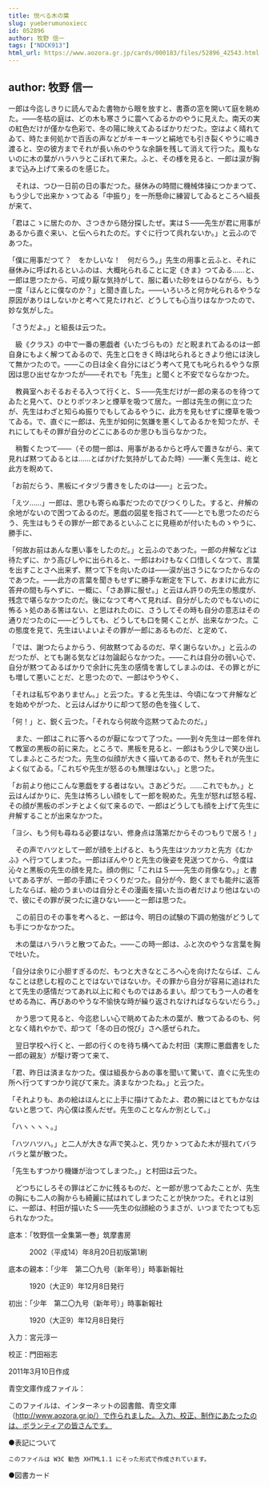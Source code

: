 ```yaml
---
title: 悦べる木の葉
slug: yueberumunoxiecc
id: 052896
author: 牧野 信一
tags: ["NDCK913"]
html_url: https://www.aozora.gr.jp/cards/000183/files/52896_42543.html
---
```


## author: 牧野 信一

一郎は今迄しきりに読んでゐた書物から眼を放すと、書斎の窓を開いて庭を眺めた。――冬枯の庭は、どの木も寒さうに震へてゐるかのやうに見えた。南天の実の紅色だけが僅かな色彩で、冬の陽に映えてゐるばかりだつた。空はよく晴れてゐて、時たま何処かで百舌の声などがキーキーツと絹地でも引き裂くやうに鳴き渡ると、空の彼方までそれが長い糸のやうな余韻を残して消えて行つた。風もないのに木の葉がハラハラとこぼれて来た。ふと、その様を見ると、一郎は涙が胸まで込み上げて来るのを感じた。

　それは、つひ一日前の日の事だつた。昼休みの時間に機械体操につかまつて、もう少しで出来かゝつてゐる「中振り」を一所懸命に練習してゐるところへ組長が来て、

「君はこゝに居たのか、さつきから随分探したぜ。実はＳ――先生が君に用事があるから直ぐ来い、と伝へられたのだ。すぐに行つて呉れないか。」と云ふのであつた。

「僕に用事だつて？　をかしいな！　何だらう。」先生の用事と云ふと、それに昼休みに呼ばれるといふのは、大概叱られることに定《きま》つてゐる……と、一郎は思つたから、可成り厭な気持がして、服に着いた砂をはらひながら、もう一度「ほんとに僕なのか？」と聞き直した。――いろいろと何か叱られるやうな原因がありはしないかと考へて見たけれど、どうしても心当りはなかつたので、妙な気がした。

「さうだよ。」と組長は云つた。

　級《クラス》の中で一番の悪戯者《いたづらもの》だと睨まれてゐるのは一郎自身にもよく解つてゐるので、先生と口をきく時は叱られるときより他には決して無かつたので。――この日は全く自分にはどう考へて見ても叱られるやうな原因は思ひ出せなかつたが――それでも「先生」と聞くと不安でならなかつた。

　教員室へおそるおそる入つて行くと、Ｓ――先生だけが一郎の来るのを待つてゐたと見へて、ひとりポツネンと煙草を吸つて居た。一郎は先生の側に立つたが、先生はわざと知らぬ振りでもしてゐるやうに、此方を見もせずに煙草を吸つてゐる。で、直ぐに一郎は、先生が如何に気嫌を悪くしてゐるかを知つたが、それにしてもその罪が自分のどこにあるのか思ひも当らなかつた。

　稍暫くたつて――（その間一郎は、用事があるからと呼んで置きながら、来て見れば黙つてゐるとは……とばかげた気持がしてゐた時）――漸く先生は、屹と此方を睨めて、

「お前だらう、黒板にイタヅラ書きをしたのは――」と云つた。

「えツ……」一郎は、思ひも寄らぬ事だつたのでびつくりした。すると、弁解の余地がないので困つてゐるのだ。悪戯の図星を指されて――とでも思つたのだらう、先生はもうその罪が一郎であるといふことに見極めが付いたものゝやうに、勝手に、

「何故お前はあんな悪い事をしたのだ。」と云ふのであつた。一郎の弁解などは待たずに、かう高びしやに出られると、一郎はわけもなく口惜しくなつて、言葉を出すことさへ出来ず、黙つて下を向いたのは――涙が出さうになつたからなのであつた。――此方の言葉を聞きもせずに勝手な断定を下して、おまけに此方に答弁の間も与へずに、一概に、「さあ罪に服せ。」と云はん許りの先生の態度が、残念で堪らなかつたのだ。後になつて考へて見れば、自分がしたのでもないのに怖るゝ処のある筈はない、と思はれたのに、さうしてその時も自分の意志はその通りだつたのに――どうしても、どうしても口を開くことが、出来なかつた。この態度を見て、先生はいよいよその罪が一郎にあるものだ、と定めて、

「では、謝つたらよからう、何故黙つてゐるのだ、早く謝らないか。」と云ふのだつたが、とても謝る気などは勿論起らなかつた。――これは自分の弱い心で、自分が黙つてゐるばかりで余計に先生の感情を害してしまふのは、その罪とがにも増して悪いことだ、と思つたので、一郎はやうやく、

「それは私ぢやありません。」と云つた。すると先生は、今頃になつて弁解などを始めやがつた、と云はんばかりに却つて怒の色を強くして、

「何！」と、鋭く云つた。「それなら何故今迄黙つてゐたのだ。」

　また、一郎はこれに答へるのが厭になつて了つた。――到々先生は一郎を伴れて教室の黒板の前に来た。ところで、黒板を見ると、一郎はもう少しで笑ひ出してしまふところだつた。先生の似顔が大きく描いてあるので、然もそれが先生によく似てゐる。「これぢや先生が怒るのも無理はない。」と思つた。

「お前より他にこんな悪戯をする者はない。さあどうだ。……これでもか。」と云はんばかりに、先生は怖ろしい顔をして一郎を睨めた。先生が怒れば怒る程、その顔が黒板のポンチとよく似て来るので、一郎はどうしても顔を上げて先生に弁解することが出来なかつた。

「ヨシ、もう何も尋ねる必要はない、修身点は落第だからそのつもりで居ろ！」

　その声でハツとして一郎が顔を上げると、もう先生はツカツカと先方《むかふ》へ行つてしまつた。一郎はぼんやりと先生の後姿を見送つてから、今度は沁々と黒板の先生の顔を見た。顔の側に「これはＳ――先生の肖像なり。」と書いてある字が、一郎の手蹟にそつくりだつた。自分が今、飽くまでも能弁に返答したならば、絵のうまいのは自分とその漫画を描いた当の者だけより他はないので、彼にその罪が戻つたに違ひない――と一郎は思つた。

　この前日のその事を考へると、一郎は今、明日の試験の下調の勉強がどうしても手につかなかつた。

　木の葉はハラハラと散つてゐた。――この時一郎は、ふと次のやうな言葉を胸で吐いた。

「自分は余りに小胆すぎるのだ、もつと大きなところへ心を向けたならば、こんなことは悲しむ程のことではないではないか。その罪から自分が容易に追はれたとて先生の感情だつてあれ以上に和ぐものではあるまい。却つてもう一人の者をせめる為に、再びあのやうな不愉快な時が繰り返されなければならないだらう。」

　かう思つて見ると、今迄悲しい心で眺めてゐた木の葉が、散つてゐるのも、何となく晴れやかで、却つて「冬の日の悦び」さへ感ぜられた。

　翌日学校へ行くと、一郎の行くのを待ち構へてゐた村田（実際に悪戯書をした一郎の親友）が駆け寄つて来て、

「君、昨日は済まなかつた。僕は組長からあの事を聞いて驚いて、直ぐに先生の所へ行つてすつかり詫びて来た。済まなかつたね。」と云つた。

「それよりも、あの絵はほんとに上手に描けてゐたよ、君の腕にはとてもかなはないと思つて、内心僕は羨んだぜ。先生のことなんか別として。」

「ハヽヽヽヽ。」

「ハツハツハ。」と二人が大きな声で笑ふと、凭りかゝつてゐた木が揺れてバラバラと葉が散つた。

「先生もすつかり機嫌が治つてしまつた。」と村田は云つた。

　どつちにしろその罪はどこかに残るものだ、と一郎が思つてゐたことが、先生の胸にも二人の胸からも綺麗に拭はれてしまつたことが快かつた。それとは別に、一郎は、村田が描いたＳ――先生の似顔絵のうまさが、いつまでたつても忘られなかつた。













底本：「牧野信一全集第一巻」筑摩書房

　　　2002（平成14）年8月20日初版第1刷

底本の親本：「少年　第二〇九号（新年号）」時事新報社

　　　1920（大正9）年12月8日発行

初出：「少年　第二〇九号（新年号）」時事新報社

　　　1920（大正9）年12月8日発行

入力：宮元淳一

校正：門田裕志

2011年3月10日作成

青空文庫作成ファイル：

このファイルは、インターネットの図書館、青空文庫（http://www.aozora.gr.jp/）で作られました。入力、校正、制作にあたったのは、ボランティアの皆さんです。











●表記について


	このファイルは W3C 勧告 XHTML1.1 にそった形式で作成されています。







●図書カード